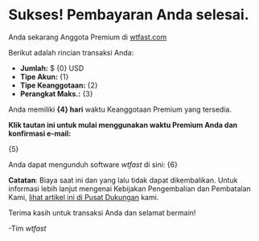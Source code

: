 # Sukses! Pembayaran Anda selesai.

Anda sekarang Anggota Premium di [wtfast.com](https://wtfast.com)

Berikut adalah rincian transaksi Anda:

* **Jumlah:** $ {0} USD
* **Tipe Akun:** {1}
* **Tipe Keanggotaan:** {2}
* **Perangkat Maks.:** {3}

Anda memiliki  **{4} hari** waktu Keanggotaan Premium yang tersedia.  

**Klik tautan ini untuk mulai menggunakan waktu Premium Anda dan konfirmasi e-mail:**

{5}

Anda dapat mengunduh software *wtfast* di sini:
{6}

**Catatan**: Biaya saat ini dan yang lalu tidak dapat dikembalikan. Untuk informasi lebih lanjut mengenai Kebijakan Pengembalian dan Pembatalan Kami, [lihat artikel ini di Pusat Dukungan](https://wtfast.zendesk.com/hc/en-us/articles/210389223-Refund-and-Cancellation-Policy-) kami.

Terima kasih untuk transaksi Anda dan selamat bermain!
 
-Tim *wtfast*
